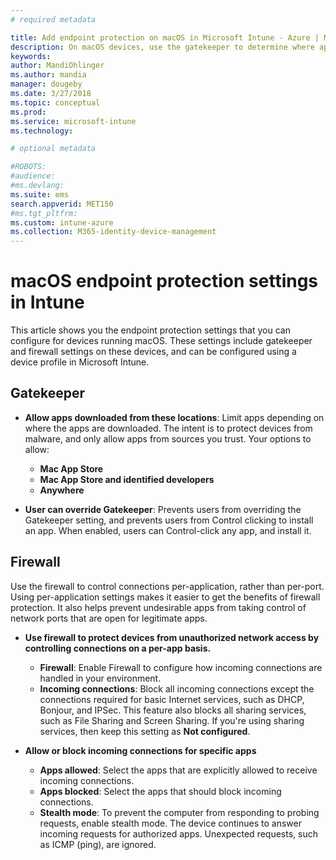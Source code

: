```yaml
---
# required metadata

title: Add endpoint protection on macOS in Microsoft Intune - Azure | Microsoft Docs
description: On macOS devices, use the gatekeeper to determine where apps can be installed, including the mac app store. Also enable or configure a firewall allow specific apps, blocks specifics apps, use stealth mode, and even block certain types of incoming connections using Microsoft Intune.
keywords:
author: MandiOhlinger
ms.author: mandia
manager: dougeby
ms.date: 3/27/2018
ms.topic: conceptual
ms.prod:
ms.service: microsoft-intune
ms.technology:

# optional metadata

#ROBOTS:
#audience:
#ms.devlang:
ms.suite: ems
search.appverid: MET150
#ms.tgt_pltfrm:
ms.custom: intune-azure
ms.collection: M365-identity-device-management
---
```


# macOS endpoint protection settings in Intune

This article shows you the endpoint protection settings that you can configure for devices running macOS. These settings include gatekeeper and firewall settings on these devices, and can be configured using a device profile in Microsoft Intune.

## Gatekeeper

- **Allow apps downloaded from these locations**: Limit apps depending on where the apps are downloaded. The intent is to protect devices from malware, and only allow apps from sources you trust. Your options to allow: 
  - **Mac App Store**
  - **Mac App Store and identified developers**
  - **Anywhere**

- **User can override Gatekeeper**: Prevents users from overriding the Gatekeeper setting, and prevents users from Control clicking to install an app. When enabled, users can Control-click any app, and install it.

## Firewall

Use the firewall to control connections per-application, rather than per-port. Using per-application settings makes it easier to get the benefits of firewall protection. It also helps prevent undesirable apps from taking control of network ports that are open for legitimate apps.

- **Use firewall to protect devices from unauthorized network access by controlling connections on a per-app basis.**
  - **Firewall**: Enable Firewall to configure how incoming connections are handled in your environment.
  - **Incoming connections**: Block all incoming connections except the connections required for basic Internet services, such as DHCP, Bonjour, and IPSec. This feature also blocks all sharing services, such as File Sharing and Screen Sharing. If you're using sharing services, then keep this setting as **Not configured**.

- **Allow or block incoming connections for specific apps**
  - **Apps allowed**: Select the apps that are explicitly allowed to receive incoming connections.
  - **Apps blocked**: Select the apps that should block incoming connections.
  - **Stealth mode**: To prevent the computer from responding to probing requests, enable stealth mode. The device continues to answer incoming requests for authorized apps. Unexpected requests, such as ICMP (ping), are ignored.
